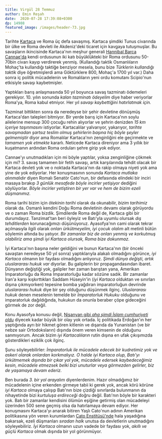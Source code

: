 ```yaml
---
title: Virgül 28 Temmuz 
author: Emin Reşah
date:  2020-07-28 17:39:08+0300
dp: 14988
featured_image: /images/header-73.jpg
---
```


Tarihte [Kartaca][kartaca] ve Roma üç defa savaşmış. Kartaca şimdiki Tunus civarında bir ülke ve
Roma devleti ile Akdeniz'deki ticaret için kavgaya tutuşmuşlar. Bu savaşların ikincisinde
Kartaca'nın meşhur generali [Hannibal Barca][hannibal] [Cannae'da][cannae] kendi ordusunun iki katı
büyüklükteki bir Roma ordusunu 50-70bin civarı kayıp verdirerek yenmiş. (Kullandığı taktik
Osmanlıların Mohaç'ta kullandığı taktiğe benziyor mesela, bunu bize *Türklerin kullandığı taktik*
diye öğretmişlerdi ama Göktürklere 800, Mohaç'a 1700 yıl var.) Daha sonra iç politik mücadelenin ve
Romalıların yeni ordu komutanı Scipio'nun etkisiyle savaşı kaybetmişler. 

Yaptıkları barış anlaşmasında 50 yıl boyunca savaş tazminatı ödemeleri gerekiyor. 10.
yılın sonunda *kalan tazminatı ödeyelim* diye haber veriyorlar Roma'ya, Roma kabul etmiyor. Her yıl
*savaşı kaybettiğini hatırlatmak için.*

Tazminat bittikten sonra da neredeyse bir şehir devletine dönüşmüş Kartaca'dan talepleri bitmiyor.
Bir yerde barış için Kartaca'nın soylu ailelerine mensup 300 çocuğu rehin alıyorlar ve şehrin
denizden *15 km içeriye taşınmasını* istiyorlar. Kartacalılar yalvarıyor, yakarıyor, *tarihte
savaşmadan şartsız teslim olmuş şehirlerin başına hiç böyle şeyler gelmemiştir* diyor ama Romalılar
Kartaca'nın zenginliğini ele geçirmekte ve *tamamen yok etmekte* kararlı. Neticede Kartaca direniyor
ama 3 yıllık bir kuşatmanın ardından Roma orduları şehre girip yok ediyor.

Cannae'yı unutmadıkları için mi böyle yaptılar, yoksa zenginliğine çökmek için mi? 3. savaş tamamen
bir fetih savaşı, artık karşılarında tehdit olacak bir Kartaca devleti yok ve o noktada Kartaca'nın
da rakip olmaya niyeti yok ama yine de yok ediyorlar. Her konuşmasının sonunda *Kartaca mutlaka
alınmalıdır* diyen Romalı Senatör Cato'nun, bir defasında elindeki bir inciri masaya bırakıp *3
günlük mesafede böyle incirler yetişiyor* dediğini söylüyorlar. *Böyle incirler yetiştiren bir yer
var ve hem de bizim ezeli düşmanımız.*

Roma tarihi bizim için *ötekinin tarihi* olarak da okunabilir, *bizim tarihimiz* olarak da. Osmanlı
kendini Doğu Roma devletinin devamı olarak görüyordu ve o zaman Roma bizdik. Şimdilerde Roma değil
de, Kartaca gibi bir durumdayız. Tanzimat'tan beri öyleyiz ve Batı'yla uyumlu olursak *dış
tehditlerden* korunacağımızı düşünüyoruz. Ayasofya'nın cami olarak tekrar açılmasıyla ilgili olarak
*onları ürkütmeyelim, iyi çocuk olalım* alt metinli bütün söylemin altında bu yatıyor. *Bir zamanlar
biz de onları yenmiş ve korkutmuş olabiliriz ama şimdi iyi Kartaca olursak, Roma bize dokunmaz.*

İyi Kartaca'nın başına neler geldiğini ve bunun Kartaca'nın (bir önceki savaştan neredeyse 50 yıl
sonra) yaptıklarıyla alakalı olmadığını görünce, *iyi Kartaca* olmanın bir faydası olmadığını
anlıyoruz. *Şimdi dünya değişti, artık uluslararası hukuk var* diyorlar. Bu galiplerin bir
propagandasından ibaret. Dünyanın değiştiği yok, galipler her zaman barıştan yana, Amerikan
İmparatorluğu da Roma İmparatorluğu kadar sözüne sadık. Bir zamanlar İran'a karşı kışkırttıkları
Saddam Hüseyin'in (*iyi Kartaca* olduktan ve sınırları dışına çıkmıyorken) tepesine bomba yağdıran
imparatorluğun devrinde *uluslararası hukuk* diye bir şey olduğunu düşünmek ilginç. *Uluslararası
hukuk* denen meselenin temelde bir *İmparatorluk Hukuku* olduğunu ve imparatorluk dağıldığında,
hukukun da onunla beraber çöpe gideceğini görmek de zor değil. 

Konu Ayasofya konusu değil, [Nişanyan gibi *aha şimdi İslam cumhuriyeti oldu*][nisanyan] diyecek
kadar büyük bir olay yok ortada. İç politikada Erdoğan'ın her yaptığında ayrı bir hikmet gören
kitlenin ve dışarıda da Yunanistan (ve bir nebze sair Ortodoksların) dışında önem veren kimsenin
de olduğunu sanmıyorum. Ancak bizim *iyi Kartacalıların* rutin dışına en ufak çıkışımızda
gösterdikleri eziklik çok ilginç.

Şunu söyleyebilirler: *İmparatorluk ile mücadele edecek bir kudretimiz yok ve askeri olarak onlardan
korkmalıyız. O halde iyi Kartaca olup, Batı'yı ürkütmemek dışında bir çıkar yol yok, mücadele
edersek kaybedeceğimiz kesin, mücadele etmezsek belki bizi unuturlar veya görmezden gelirler, biz de
yaşamaya devam ederiz.*

Ben burada *3. bir yol arayalım* diyenlerdenim. Hazır olmadığımız bir mücadelenin içine erkenden
girmeye tabii ki gerek yok, ancak körü körüne *iyi Kartaca* olmaya çalışıp Batı'nın bize çizdiği
sınırlarda bulunmanın da nihayetinde bizi *kurtuluşa erdireceği* doğru değil. Batı'nın böyle bir
karakteri yok. Batı bir zamanlar kendisini ölümün eşiğine getirmiş olan mücadeleyi üzerinden 500
sene geçmiş olsa da hatırlamaya devam ediyor. Her konuşmasını Kartaca'yı anarak bitiren Yaşlı
Cato'nun adının Amerikan politikasına yön veren kurumlardan [Cato Enstitüsü'nde][catoinstitute] hala
yaşadığına bakarsak, ezeli düşmanları *sıradan halk* unutsa da devletlerin unutmadığını
söyleyebiliriz. *İyi Kartaca* olmanın uzun vadede bir faydası yok, *akıllı ve güçlü Kartaca* olmak
dışında bir yol görünmüyor. 


[kartaca]: https://tr.wikipedia.org/wiki/Antik_Kartaca
[hannibal]: https://tr.wikipedia.org/wiki/Hannibal
[cannae]: https://tr.wikipedia.org/wiki/Cannae_Muharebesi
[catoinstitute]: https://en.wikipedia.org/wiki/Cato_Institute
[nisanyan]: https://nisanyan1.blogspot.com/2020/07/minareler-sungumuz-kubbeler-migferimiz.html
